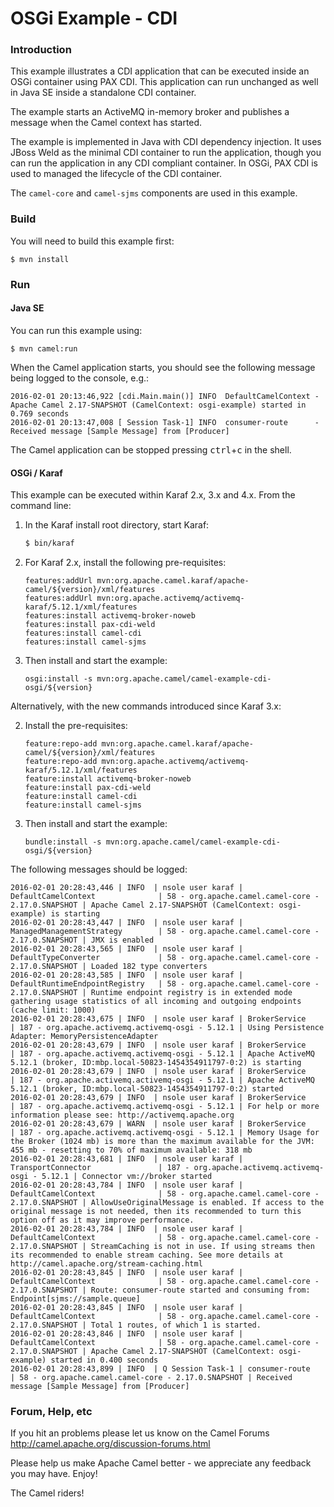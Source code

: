 # OSGi Example - CDI

### Introduction

This example illustrates a CDI application that can be executed inside an OSGi container
using PAX CDI. This application can run unchanged as well in Java SE inside a standalone
CDI container.

The example starts an ActiveMQ in-memory broker and publishes a message when the Camel
context has started.

The example is implemented in Java with CDI dependency injection. It uses JBoss Weld
as the minimal CDI container to run the application, though you can run the application
in any CDI compliant container. In OSGi, PAX CDI is used to managed the lifecycle of
the CDI container.

The `camel-core` and `camel-sjms` components are used in this example.

### Build

You will need to build this example first:

    $ mvn install

### Run

#### Java SE

You can run this example using:

    $ mvn camel:run

When the Camel application starts, you should see the following message being logged to the console, e.g.:
```
2016-02-01 20:13:46,922 [cdi.Main.main()] INFO  DefaultCamelContext - Apache Camel 2.17-SNAPSHOT (CamelContext: osgi-example) started in 0.769 seconds
2016-02-01 20:13:47,008 [ Session Task-1] INFO  consumer-route      - Received message [Sample Message] from [Producer]
```

The Camel application can be stopped pressing <kbd>ctrl</kbd>+<kbd>c</kbd> in the shell.

#### OSGi / Karaf

This example can be executed within Karaf 2.x, 3.x and 4.x. From the command line:

1. In the Karaf install root directory, start Karaf:

    ```sh
    $ bin/karaf
    ```

2. For Karaf 2.x, install the following pre-requisites:

    ```
    features:addUrl mvn:org.apache.camel.karaf/apache-camel/${version}/xml/features
    features:addUrl mvn:org.apache.activemq/activemq-karaf/5.12.1/xml/features
    features:install activemq-broker-noweb
    features:install pax-cdi-weld
    features:install camel-cdi
    features:install camel-sjms
    ```

3. Then install and start the example:

    ```
    osgi:install -s mvn:org.apache.camel/camel-example-cdi-osgi/${version}
    ```

Alternatively, with the new commands introduced since Karaf 3.x:

2. Install the pre-requisites:

    ```
    feature:repo-add mvn:org.apache.camel.karaf/apache-camel/${version}/xml/features
    feature:repo-add mvn:org.apache.activemq/activemq-karaf/5.12.1/xml/features
    feature:install activemq-broker-noweb
    feature:install pax-cdi-weld
    feature:install camel-cdi
    feature:install camel-sjms
    ```

3. Then install and start the example:

    ```
    bundle:install -s mvn:org.apache.camel/camel-example-cdi-osgi/${version}
    ```

The following messages should be logged:

```
2016-02-01 20:28:43,446 | INFO  | nsole user karaf | DefaultCamelContext              | 58 - org.apache.camel.camel-core - 2.17.0.SNAPSHOT | Apache Camel 2.17-SNAPSHOT (CamelContext: osgi-example) is starting
2016-02-01 20:28:43,447 | INFO  | nsole user karaf | ManagedManagementStrategy        | 58 - org.apache.camel.camel-core - 2.17.0.SNAPSHOT | JMX is enabled
2016-02-01 20:28:43,565 | INFO  | nsole user karaf | DefaultTypeConverter             | 58 - org.apache.camel.camel-core - 2.17.0.SNAPSHOT | Loaded 182 type converters
2016-02-01 20:28:43,585 | INFO  | nsole user karaf | DefaultRuntimeEndpointRegistry   | 58 - org.apache.camel.camel-core - 2.17.0.SNAPSHOT | Runtime endpoint registry is in extended mode gathering usage statistics of all incoming and outgoing endpoints (cache limit: 1000)
2016-02-01 20:28:43,675 | INFO  | nsole user karaf | BrokerService                    | 187 - org.apache.activemq.activemq-osgi - 5.12.1 | Using Persistence Adapter: MemoryPersistenceAdapter
2016-02-01 20:28:43,679 | INFO  | nsole user karaf | BrokerService                    | 187 - org.apache.activemq.activemq-osgi - 5.12.1 | Apache ActiveMQ 5.12.1 (broker, ID:mbp.local-50823-1454354911797-0:2) is starting
2016-02-01 20:28:43,679 | INFO  | nsole user karaf | BrokerService                    | 187 - org.apache.activemq.activemq-osgi - 5.12.1 | Apache ActiveMQ 5.12.1 (broker, ID:mbp.local-50823-1454354911797-0:2) started
2016-02-01 20:28:43,679 | INFO  | nsole user karaf | BrokerService                    | 187 - org.apache.activemq.activemq-osgi - 5.12.1 | For help or more information please see: http://activemq.apache.org
2016-02-01 20:28:43,679 | WARN  | nsole user karaf | BrokerService                    | 187 - org.apache.activemq.activemq-osgi - 5.12.1 | Memory Usage for the Broker (1024 mb) is more than the maximum available for the JVM: 455 mb - resetting to 70% of maximum available: 318 mb
2016-02-01 20:28:43,681 | INFO  | nsole user karaf | TransportConnector               | 187 - org.apache.activemq.activemq-osgi - 5.12.1 | Connector vm://broker started
2016-02-01 20:28:43,784 | INFO  | nsole user karaf | DefaultCamelContext              | 58 - org.apache.camel.camel-core - 2.17.0.SNAPSHOT | AllowUseOriginalMessage is enabled. If access to the original message is not needed, then its recommended to turn this option off as it may improve performance.
2016-02-01 20:28:43,784 | INFO  | nsole user karaf | DefaultCamelContext              | 58 - org.apache.camel.camel-core - 2.17.0.SNAPSHOT | StreamCaching is not in use. If using streams then its recommended to enable stream caching. See more details at http://camel.apache.org/stream-caching.html
2016-02-01 20:28:43,845 | INFO  | nsole user karaf | DefaultCamelContext              | 58 - org.apache.camel.camel-core - 2.17.0.SNAPSHOT | Route: consumer-route started and consuming from: Endpoint[sjms://sample.queue]
2016-02-01 20:28:43,845 | INFO  | nsole user karaf | DefaultCamelContext              | 58 - org.apache.camel.camel-core - 2.17.0.SNAPSHOT | Total 1 routes, of which 1 is started.
2016-02-01 20:28:43,846 | INFO  | nsole user karaf | DefaultCamelContext              | 58 - org.apache.camel.camel-core - 2.17.0.SNAPSHOT | Apache Camel 2.17-SNAPSHOT (CamelContext: osgi-example) started in 0.400 seconds
2016-02-01 20:28:43,899 | INFO  | Q Session Task-1 | consumer-route                   | 58 - org.apache.camel.camel-core - 2.17.0.SNAPSHOT | Received message [Sample Message] from [Producer]

```

### Forum, Help, etc

If you hit an problems please let us know on the Camel Forums
	<http://camel.apache.org/discussion-forums.html>

Please help us make Apache Camel better - we appreciate any feedback you may have. Enjoy!

The Camel riders!
